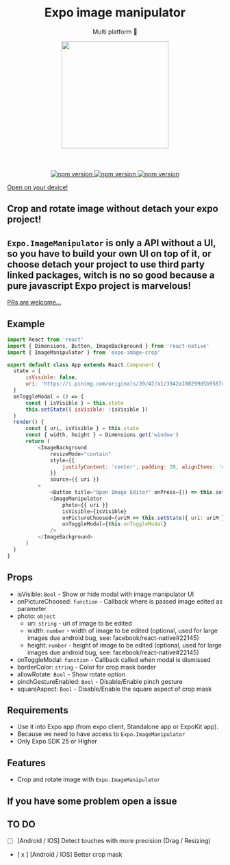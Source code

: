 <h1 align="center">Expo image manipulator</h1>
<p align="center">Multi platform 🚀</p>

<p align="center">
   <img width="250" src="https://giant.gfycat.com/ElaborateSpicyHoneycreeper.gif"/>
   <br/>
   <br/>
   <br/>
   <br/>
   <a href="https://github.com/brunon80/expo-image-crop"><img alt="npm version" src="https://badge.fury.io/js/expo-image-crop.svg"/>
   <a href="https://github.com/brunon80/expo-image-crop"><img alt="npm version" src="https://img.shields.io/badge/platform-ios%2Fandroid-blue.svg"/>
   <a href="https://github.com/brunon80/expo-image-crop"><img alt="npm version" src="https://img.shields.io/badge/license-MIT-lightgrey.svg"/>
   <p align="center">
   
  <a href="https://exp.host/@koruja/expo-image-crop">Open on your device!</a>
</p>
</a>
</p>

## Crop and rotate image without detach your expo project!
## `Expo.ImageManipulator` is only a API without a UI, so you have to build your own UI on top of it, or choose detach your project to use third party linked packages, witch is no so good because a pure javascript Expo project is marvelous!

[PRs are welcome...](https://github.com/brunon80/expo-image-crop/pulls)

## Example

```javascript
import React from 'react'
import { Dimensions, Button, ImageBackground } from 'react-native'
import { ImageManipulator } from 'expo-image-crop'

export default class App extends React.Component {
  state = {
      isVisible: false,
      uri: 'https://i.pinimg.com/originals/39/42/a1/3942a180299d5b9587c2aa8e09d91ecf.jpg',
  }
  onToggleModal = () => {
      const { isVisible } = this.state
      this.setState({ isVisible: !isVisible })
  }
  render() {
      const { uri, isVisible } = this.state
      const { width, height } = Dimensions.get('window')
      return (
          <ImageBackground
              resizeMode="contain"
              style={{
                  justifyContent: 'center', padding: 20, alignItems: 'center', height, width, backgroundColor: 'black',
              }}
              source={{ uri }}
          >
              <Button title="Open Image Editor" onPress={() => this.setState({ isVisible: true })} />
              <ImageManipulator
                  photo={{ uri }}
                  isVisible={isVisible}
                  onPictureChoosed={uriM => this.setState({ uri: uriM })}
                  onToggleModal={this.onToggleModal}
              />
          </ImageBackground>
      )
  }
}
```

## Props
* isVisible: `Bool` - Show or hide modal with image manipulator UI
* onPictureChoosed: `function` - Callback where is passed image edited as parameter
* photo: `object`
    * uri: `string` - uri of image to be edited
    * width: `number` - width of image to be edited (optional, used for large images due android bug, see: facebook/react-native#22145)
    * height: `number` - height of image to be edited (optional, used for large images due android bug, see: facebook/react-native#22145)
* onToggleModal: `function` - Callback called when modal is dismissed
* borderColor: `string` - Color for crop mask border
* allowRotate: `Bool` - Show rotate option
* pinchGestureEnabled: `Bool` - Disable/Enable pinch gesture
* squareAspect: `Bool` - Disable/Enable the square aspect of crop mask

## Requirements
* Use it into Expo app (from expo client, Standalone app or ExpoKit app).
* Because we need to have access to `Expo.ImageManipulator`
* Only Expo SDK 25 or Higher

## Features
* Crop and rotate image with `Expo.ImageManipulator`

## If you have some problem open a issue

## TO DO

- [ ] [Android / IOS] Detect touches with more precision (Drag / Resizing)
- [ x ] [Android / IOS] Better crop mask
